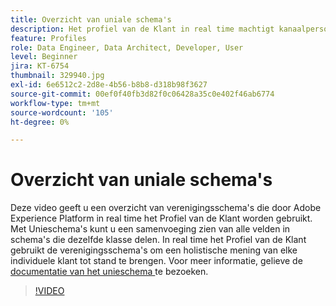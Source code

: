 ```yaml
---
title: Overzicht van uniale schema's
description: Het profiel van de Klant in real time machtigt kanaalpersonalisatie door schaal door elke fase van de klantenreis. Batch- of streaming-gegevens kunnen worden ingeschakeld voor het realtime klantprofiel door zowel het schema als de bijbehorende gegevensset in te schakelen.
feature: Profiles
role: Data Engineer, Data Architect, Developer, User
level: Beginner
jira: KT-6754
thumbnail: 329940.jpg
exl-id: 6e6512c2-2d8e-4b56-b8b8-d318b98f3627
source-git-commit: 00ef0f40fb3d82f0c06428a35c0e402f46ab6774
workflow-type: tm+mt
source-wordcount: '105'
ht-degree: 0%

---
```


# Overzicht van uniale schema&#39;s

Deze video geeft u een overzicht van verenigingsschema&#39;s die door Adobe Experience Platform in real time het Profiel van de Klant worden gebruikt. Met Unieschema&#39;s kunt u een samenvoeging zien van alle velden in schema&#39;s die dezelfde klasse delen. In real time het Profiel van de Klant gebruikt de verenigingsschema&#39;s om een holistische mening van elke individuele klant tot stand te brengen. Voor meer informatie, gelieve de [ documentatie van het unieschema ](https://experienceleague.adobe.com/docs/experience-platform/profile/union-schemas/union-schema.html) te bezoeken.

>[!VIDEO](https://video.tv.adobe.com/v/329940?learn=on)

